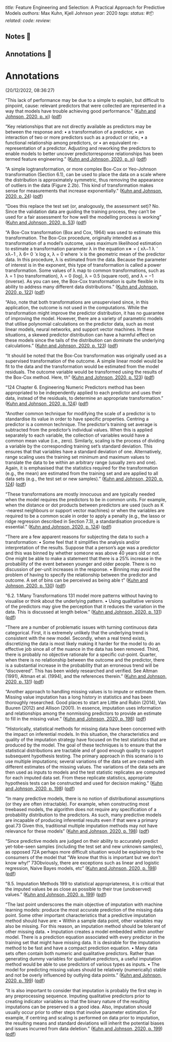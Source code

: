 *title:* Feature Engineering and Selection: A Practical Approach for Predictive Models
*authors:* Max Kuhn, Kjell Johnson
*year:* 2020
*tags:* 
*status:* #📦 
*related:*
*code:*
*review:*

## Notes 📍

## Annotations 📖

# Annotations  
(20/12/2022, 08:36:27)

“This lack of performance may be due to a simple to explain, but difficult to pinpoint, cause: relevant predictors that were collected are represented in a way that models have trouble achieving good performance.” ([Kuhn and Johnson, 2020, p. xi](zotero://select/library/items/3D9SK3D2)) ([pdf](zotero://open-pdf/library/items/WIWDCH5M?page=12&annotation=BDYJ6UMY))

“Key relationships that are not directly available as predictors may be between the response and: • a transformation of a predictor, • an interaction of two or more predictors such as a product or ratio, • a functional relationship among predictors, or • an equivalent re-representation of a predictor. Adjusting and reworking the predictors to enable models to better uncover predictorresponse relationships has been termed feature engineering.” ([Kuhn and Johnson, 2020, p. xi](zotero://select/library/items/3D9SK3D2)) ([pdf](zotero://open-pdf/library/items/WIWDCH5M?page=12&annotation=BB5LWIY5))

“A simple logtransformation, or more complex Box-Cox or Yeo-Johnson transformation (Section 6.1), can be used to place the data on a scale where the distribution is approximately symmetric, thus removing the appearance of outliers in the data (Figure 2.2b). This kind of transformation makes sense for measurements that increase exponentially.” ([Kuhn and Johnson, 2020, p. 24](zotero://select/library/items/3D9SK3D2)) ([pdf](zotero://open-pdf/library/items/WIWDCH5M?page=41&annotation=4ZAMR34C))

“Does this replace the test set (or, analogously, the assessment set)? No. Since the validation data are guiding the training process, they can’t be used for a fair assessment for how well the modelling process is working” ([Kuhn and Johnson, 2020, p. 53](zotero://select/library/items/3D9SK3D2)) ([pdf](zotero://open-pdf/library/items/WIWDCH5M?page=70&annotation=LS9RXH34))

“A Box-Cox transformation (Box and Cox, 1964) was used to estimate this transformation. The Box-Cox procedure, originally intended as a transformation of a model’s outcome, uses maximum likelihood estimation to estimate a transformation parameter λ in the equation x∗ = { xλ−1 λ ̃ xλ−1 , λ 6= 0 ̃ x log x, λ = 0 where ̃ x is the geometric mean of the predictor data. In this procedure, λ is estimated from the data. Because the parameter of interest is in the exponent, this type of transformation is called a power transformation. Some values of λ map to common transformations, such as λ = 1 (no transformation), λ = 0 (log), λ = 0.5 (square root), and λ = −1 (inverse). As you can see, the Box-Cox transformation is quite flexible in its ability to address many different data distributions.” ([Kuhn and Johnson, 2020, p. 122](zotero://select/library/items/3D9SK3D2)) ([pdf](zotero://open-pdf/library/items/WIWDCH5M?page=139&annotation=9VZPYP9U))

“Also, note that both transformations are unsupervised since, in this application, the outcome is not used in the computations. While the transformation might improve the predictor distribution, it has no guarantee of improving the model. However, there are a variety of parametric models that utilise polynomial calculations on the predictor data, such as most linear models, neural networks, and support vector machines. In these situations, a skewed predictor distribution can have a harmful effect on these models since the tails of the distribution can dominate the underlying calculations.” ([Kuhn and Johnson, 2020, p. 123](zotero://select/library/items/3D9SK3D2)) ([pdf](zotero://open-pdf/library/items/WIWDCH5M?page=140&annotation=SZMYELQK))

“It should be noted that the Box-Cox transformation was originally used as a supervised transformation of the outcome. A simple linear model would be fit to the data and the transformation would be estimated from the model residuals. The outcome variable would be transformed using the results of the Box-Cox method. Here, th” ([Kuhn and Johnson, 2020, p. 123](zotero://select/library/items/3D9SK3D2)) ([pdf](zotero://open-pdf/library/items/WIWDCH5M?page=140&annotation=GYFPVAXR))

“124 Chapter 6. Engineering Numeric Predictors method has been appropriated to be independently applied to each predictor and uses their data, instead of the residuals, to determine an appropriate transformation.” ([Kuhn and Johnson, 2020, p. 124](zotero://select/library/items/3D9SK3D2)) ([pdf](zotero://open-pdf/library/items/WIWDCH5M?page=141&annotation=ML8239Q2))

“Another common technique for modifying the scale of a predictor is to standardise its value in order to have specific properties. Centring a predictor is a common technique. The predictor’s training set average is subtracted from the predictor’s individual values. When this is applied separately to each variable, the collection of variables would have a common mean value (i.e., zero). Similarly, scaling is the process of dividing a variable by the corresponding training set’s standard deviation. This ensures that that variables have a standard deviation of one. Alternatively, range scaling uses the training set minimum and maximum values to translate the data to be within an arbitrary range (usually zero and one). Again, it is emphasised that the statistics required for the transformation (e.g., the mean) are estimated from the training set and are applied to all data sets (e.g., the test set or new samples).” ([Kuhn and Johnson, 2020, p. 124](zotero://select/library/items/3D9SK3D2)) ([pdf](zotero://open-pdf/library/items/WIWDCH5M?page=141&annotation=6FJ3MVXI))

“These transformations are mostly innocuous and are typically needed when the model requires the predictors to be in common units. For example, when the distance or dot products between predictors are used (such as K -nearest neighbours or support vector machines) or when the variables are required to be a common scale in order to apply a penalty (e.g., the lasso or ridge regression described in Section 7.3), a standardisation procedure is essential.” ([Kuhn and Johnson, 2020, p. 124](zotero://select/library/items/3D9SK3D2)) ([pdf](zotero://open-pdf/library/items/WIWDCH5M?page=141&annotation=R8WY2MTS))

“There are a few apparent reasons for subjecting the data to such a transformation: • Some feel that it simplifies the analysis and/or interpretation of the results. Suppose that a person’s age was a predictor and this was binned by whether someone was above 40 years old or not. One might be able to make a statement that there is a 25% increase in the probability of the event between younger and older people. There is no discussion of per-unit increases in the response. • Binning may avoid the problem of having to specify the relationship between the predictor and outcome. A set of bins can be perceived as being able t” ([Kuhn and Johnson, 2020, p. 130](zotero://select/library/items/3D9SK3D2)) ([pdf](zotero://open-pdf/library/items/WIWDCH5M?page=147&annotation=H4WJPIRR))

“6.2. 1:Many Transformations 131 model more patterns without having to visualise or think about the underlying pattern. • Using qualitative versions of the predictors may give the perception that it reduces the variation in the data. This is discussed at length below.” ([Kuhn and Johnson, 2020, p. 131](zotero://select/library/items/3D9SK3D2)) ([pdf](zotero://open-pdf/library/items/WIWDCH5M?page=148&annotation=5NWSQIAH))

“There are a number of problematic issues with turning continuous data categorical. First, it is extremely unlikely that the underlying trend is consistent with the new model. Secondly, when a real trend exists, discretizing the data is most likely making it harder for the model to do an effective job since all of the nuance in the data has been removed. Third, there is probably no objective rationale for a specific cut-point. Quarter, when there is no relationship between the outcome and the predictor, there is a substantial increase in the probability that an erroneous trend will be “discovered”. This has been widely researched and verified. See Altman (1991), Altman et al. (1994), and the references therein.” ([Kuhn and Johnson, 2020, p. 131](zotero://select/library/items/3D9SK3D2)) ([pdf](zotero://open-pdf/library/items/WIWDCH5M?page=148&annotation=AEJTQVKV))

“Another approach to handling missing values is to impute or estimate them. Missing value imputation has a long history in statistics and has been thoroughly researched. Good places to start are Little and Rubin (2014), Van Buuren (2012) and Allison (2001). In essence, imputation uses information and relationships among the nonmissing predictors to provide an estimate to fill in the missing value.” ([Kuhn and Johnson, 2020, p. 198](zotero://select/library/items/3D9SK3D2)) ([pdf](zotero://open-pdf/library/items/WIWDCH5M?page=215&annotation=4XBW3SL9))

“Historically, statistical methods for missing data have been concerned with the impact on inferential models. In this situation, the characteristics and quality of the imputation strategy have focused on the test statistics that are produced by the model. The goal of these techniques is to ensure that the statistical distributions are tractable and of good enough quality to support subsequent hypothesis testing. The primary approach in this scenario is to use multiple imputations; several variations of the data set are created with different estimates of the missing values. The variations of the data sets are then used as inputs to models and the test statistic replicates are computed for each imputed data set. From these replicate statistics, appropriate hypothesis tests can be constructed and used for decision making.” ([Kuhn and Johnson, 2020, p. 198](zotero://select/library/items/3D9SK3D2)) ([pdf](zotero://open-pdf/library/items/WIWDCH5M?page=215&annotation=GMYI6GYC))

“In many predictive models, there is no notion of distributional assumptions (or they are often intractable). For example, when constructing most treebased models, the algorithm does not require any specification of a probability distribution to the predictors. As such, many predictive models are incapable of producing inferential results even if that were a primary goal.73 Given this, traditional multiple imputation methods may not have relevance for these models” ([Kuhn and Johnson, 2020, p. 198](zotero://select/library/items/3D9SK3D2)) ([pdf](zotero://open-pdf/library/items/WIWDCH5M?page=215&annotation=CVD9IB9J))

“Since predictive models are judged on their ability to accurately predict yet-tobe-seen samples (including the test set and new unknown samples), as opposed 72A perhaps more difficult situation would be explaining to the consumers of the model that “We know that this is important but we don’t know why!” 73Obviously, there are exceptions such as linear and logistic regression, Naive Bayes models, etc” ([Kuhn and Johnson, 2020, p. 198](zotero://select/library/items/3D9SK3D2)) ([pdf](zotero://open-pdf/library/items/WIWDCH5M?page=215&annotation=GUBYHKC3))

“8.5. Imputation Methods 199 to statistical appropriateness, it is critical that the imputed values be as close as possible to their true (unobserved) values.” ([Kuhn and Johnson, 2020, p. 199](zotero://select/library/items/3D9SK3D2)) ([pdf](zotero://open-pdf/library/items/WIWDCH5M?page=216&annotation=HD2ETPMB))

“The last point underscores the main objective of imputation with machine learning models: produce the most accurate prediction of the missing data point. Some other important characteristics that a predictive imputation method should have are: • Within a sample data point, other variables may also be missing. For this reason, an imputation method should be tolerant of other missing data. • Imputation creates a model embedded within another model. There is a prediction equation associated with every predictor in the training set that might have missing data. It is desirable for the imputation method to be fast and have a compact prediction equation. • Many data sets often contain both numeric and qualitative predictors. Rather than generating dummy variables for qualitative predictors, a useful imputation method would be able to use predictors of various types as inputs. • The model for predicting missing values should be relatively (numerically) stable and not be overly influenced by outlying data points.” ([Kuhn and Johnson, 2020, p. 199](zotero://select/library/items/3D9SK3D2)) ([pdf](zotero://open-pdf/library/items/WIWDCH5M?page=216&annotation=7DPYXSIW))

“It is also important to consider that imputation is probably the first step in any preprocessing sequence. Imputing qualitative predictors prior to creating indicator variables so that the binary nature of the resulting imputations can be preserved is a good idea. Also, imputation should usually occur prior to other steps that involve parameter estimation. For example, if centring and scaling is performed on data prior to imputation, the resulting means and standard deviations will inherit the potential biases and issues incurred from data deletion.” ([Kuhn and Johnson, 2020, p. 199](zotero://select/library/items/3D9SK3D2)) ([pdf](zotero://open-pdf/library/items/WIWDCH5M?page=216&annotation=L4KKBVDU))